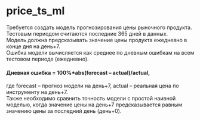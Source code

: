 # price_ts_ml
Требуется создать модель прогнозирования цены рыночного продукта. Тестовым периодом считаются последние 365 дней в данных. <br>
Модель должна предсказывать значение цены продукта ежедневно в конце дня на день+7. <br>
Ошибка модели вычисляется как среднее по дневным ошибкам на всем тестовом периоде (ежедневно). <br>
#### Дневная ошибка = 100%*abs(forecast – actual)/actual,<br> 
где forecast – прогноз модели на день+7, actual – реальная цена по инструменту на день+7.<br>
Также необходимо сравнить точность модели с простой наивной моделью, когда значение цены на день+7 предсказывается  равным значению цены за последний день (день+0).<br> 
